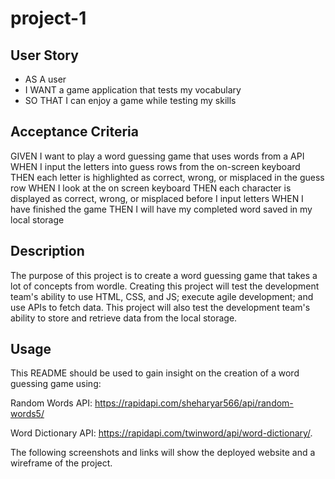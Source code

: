 # project-1

## User Story

- AS A user
- I WANT a game application that tests my vocabulary 
- SO THAT I can enjoy a game while testing my skills 


## Acceptance Criteria

GIVEN I want to play a word guessing game that uses words from a API
WHEN I input the letters into guess rows from the on-screen keyboard
THEN each letter is highlighted as correct, wrong, or misplaced in the guess row
WHEN I look at the on screen keyboard
THEN each character is displayed as correct, wrong, or misplaced before I input letters
WHEN I have finished the game
THEN I will have my completed word saved in my local storage


## Description

The purpose of this project is to create a word guessing game that takes a lot of concepts from wordle. Creating this project will test the development team's ability to use HTML, CSS, and JS; execute agile development; and use APIs to fetch data. This project will also test the development team's ability to store and retrieve data from the local storage.

## Usage

This README should be used to gain insight on the creation of a word guessing game using:

Random Words API: 
https://rapidapi.com/sheharyar566/api/random-words5/ 
 
Word Dictionary API: 
https://rapidapi.com/twinword/api/word-dictionary/. 

The following screenshots and links will show the deployed website and a wireframe of the project. 